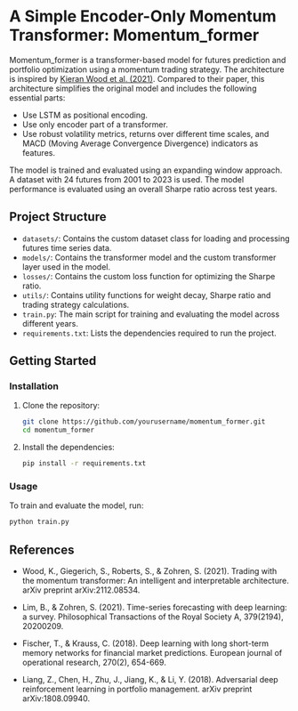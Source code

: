 # A Simple Encoder-Only Momentum Transformer: Momentum_former

Momentum_former is a transformer-based model for futures prediction and portfolio optimization using a momentum trading strategy. The architecture is inspired by [Kieran Wood et al. (2021)](https://arxiv.org/abs/2112.08534). Compared to their paper, this architecture simplifies the original model and includes the following essential parts:

+ Use LSTM as positional encoding.
+ Use only encoder part of a transformer.
+ Use robust volatility metrics, returns over different time scales, and MACD (Moving Average Convergence Divergence) indicators as features.

The model is trained and evaluated using an expanding window approach. A dataset with 24 futures from 2001 to 2023 is used. The model performance is evaluated using an overall Sharpe ratio across test years.  

## Project Structure

- `datasets/`: Contains the custom dataset class for loading and processing futures time series data.
- `models/`: Contains the transformer model and the custom transformer layer used in the model.
- `losses/`: Contains the custom loss function for optimizing the Sharpe ratio.
- `utils/`: Contains utility functions for weight decay, Sharpe ratio and trading strategy calculations.
- `train.py`: The main script for training and evaluating the model across different years.
- `requirements.txt`: Lists the dependencies required to run the project.

## Getting Started

### Installation

1. Clone the repository:
   ```sh
   git clone https://github.com/yourusername/momentum_former.git
   cd momentum_former
   ```

2. Install the dependencies:
   ```sh
   pip install -r requirements.txt
   ```

### Usage

To train and evaluate the model, run:

```sh
python train.py
```

## References

+ Wood, K., Giegerich, S., Roberts, S., & Zohren, S. (2021). Trading with the momentum transformer: An intelligent and interpretable architecture. arXiv preprint arXiv:2112.08534.

+ Lim, B., & Zohren, S. (2021). Time-series forecasting with deep learning: a survey. Philosophical Transactions of the Royal Society A, 379(2194), 20200209.
  
+ Fischer, T., & Krauss, C. (2018). Deep learning with long short-term memory networks for financial market predictions. European journal of operational research, 270(2), 654-669.
  
+ Liang, Z., Chen, H., Zhu, J., Jiang, K., & Li, Y. (2018). Adversarial deep reinforcement learning in portfolio management. arXiv preprint arXiv:1808.09940.
